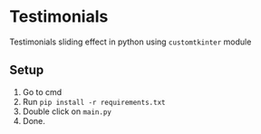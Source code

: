 # Testimonials
Testimonials sliding effect in python using `customtkinter` module



## Setup

 1. Go to cmd
 2. Run `pip install -r requirements.txt`
 3. Double click on `main.py`
 4. Done.
 
 
 
 

